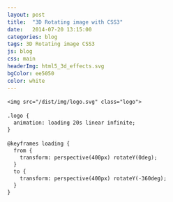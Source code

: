 ```yaml
---
layout: post
title:  "3D Rotating image with CSS3"
date:   2014-07-20 13:15:00
categories: blog
tags: 3D Rotating image CSS3
js: blog
css: main
headerImg: html5_3d_effects.svg
bgColor: ee5050
color: white
---
```


<!--more-->
<style>
	.header-image {
		width: 140px;
		height: 140px;
		margin: 2em auto;
		display: block;
	  -webkit-animation: loading 20s linear infinite;
	  	 -moz-animation: loading 20s linear infinite;
	  				animation: loading 20s linear infinite;
	}

	@-webkit-keyframes loading {
	  from {
	    -webkit-transform: perspective(800px) rotateY(0deg); }

	  to {
	    -webkit-transform: perspective(800px) rotateY(-360deg); }
	}
	@-moz-keyframes loading {
	  from {
	    -moz-transform: perspective(400px) rotateY(0deg); }

	  to {
	    -moz-transform: perspective(400px) rotateY(-360deg); }
	}
	@keyframes loading {
	  from {
	    transform: perspective(400px) rotateY(0deg); }

	  to {
	    transform: perspective(400px) rotateY(-360deg); }
	}
</style>


	<img src="/dist/img/logo.svg" class="logo">

	.logo {
      animation: loading 20s linear infinite;
	}

	@keyframes loading {
      from { 
        transform: perspective(400px) rotateY(0deg); 
      }
      to { 
        transform: perspective(400px) rotateY(-360deg); 
      }
	}
